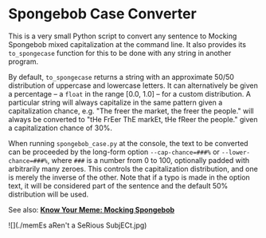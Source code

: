 # Spongebob Case Converter

This is a very small Python script to convert any sentence to Mocking Spongebob mixed capitalization at the command line. It also provides its `to_spongecase` function for this to be done with any string in another program.

By default, `to_spongecase` returns a string with an approximate 50/50 distribution of uppercase and lowercase letters. It can alternatively be given a percentage &ndash; a `float` in the range [0.0, 1.0] &ndash; for a custom distribution. A particular string will always capitalize in the same pattern given a capitalization chance, e.g. "The freer the market, the freer the people." will always be converted to "tHe FrEer ThE markEt, tHe fReer the people." given a capitalization chance of 30%.

When running `spongebob_case.py` at the console, the text to be converted can be proceeded by the long-form option `--cap-chance=###%` or `--lower-chance=###%`, where `###` is a number from 0 to 100, optionally padded with arbitrarily many zeroes. This controls the capitalization distribution, and one is merely the inverse of the other. Note that if a typo is made in the option text, it will be considered part of the sentence and the default 50% distribution will be used.

See also: **[Know Your Meme: Mocking Spongebob](http://knowyourmeme.com/memes/mocking-spongebob)**

![](./memEs aRen't a SeRious SubjECt.jpg)
